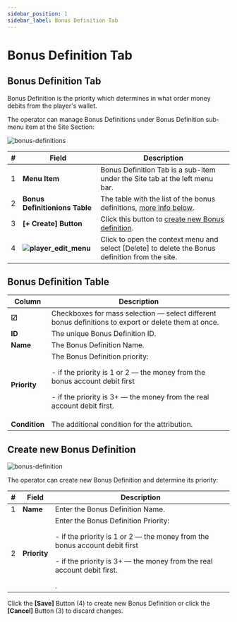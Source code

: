 ```yaml
---
sidebar_position: 1
sidebar_label: Bonus Definition Tab
---
```


# Bonus Definition Tab

## Bonus Definition Tab

Bonus Definition is the priority which determines in what order money debits from the player's wallet.

The operator can manage Bonus Definitions under Bonus Definition sub-menu item at the Site Section:

![bonus-definitions](https://i.imgur.com/Akr27dT.png)

| # | Field | Description |
|-|-|-|
| 1 | **Menu Item** | Bonus Definition Tab is a sub-item under the Site tab at the left menu bar. |
| 2 | **Bonus Definitionions Table** | The table with the list of the bonus definitions, [more info below](#bonus-definition-table). |
| 3 | **[+ Create] Button** | Click this button to [create new Bonus definition](#create-new-bonus-definition). |
| 4 | **![player_edit_menu](https://i.imgur.com/HrALxrY.png)** | Click to open the context menu and select [Delete] to delete the Bonus definition from the site. |

## Bonus Definition Table

| Column | Description |
|-|-|
| **☑** | Checkboxes for mass selection &mdash; select different bonus definitions to export or delete them at once. |
| **ID** | The unique Bonus Definition ID. |
| **Name** | The Bonus Definition Name. |
| **Priority** | The Bonus Definition priority:<p>- if the priority is 1 or 2 &mdash; the money from the bonus account debit first</p><p>- if the priority is 3+ &mdash; the money from the real account debit first.</p> |
| **Condition** | The additional condition for the attribution. |

## Create new Bonus Definition

![bonus-definition](https://i.imgur.com/DETQgoI.png)

The operator can create new Bonus Definition and determine its priority:

| # | Field | Description |
|-|-|-|
| 1 | **Name** | Enter the Bonus Definition Name. |
| 2 | **Priority** | Enter the Bonus Definition Priority:<p>- if the priority is 1 or 2 &mdash; the money from the bonus account debit first</p><p>- if the priority is 3+ &mdash; the money from the real account debit first.</p>. |

Click the **[Save]** Button (4) to create new Bonus Definition or click the **[Cancel]** Button (3) to discard changes.